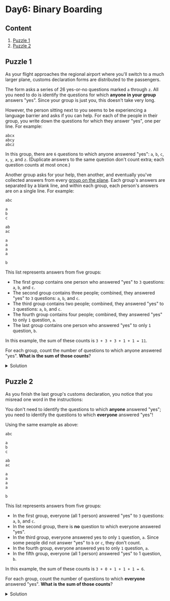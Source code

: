 # Day6: Binary Boarding
## Content
1. [Puzzle 1](#puzzle1)
2. [Puzzle 2](#puzzle2)
<a name="puzzle1"></a>
## Puzzle 1
As your flight approaches the regional airport where you'll switch to a much larger plane, customs declaration forms are distributed to the passengers.

The form asks a series of 26 yes-or-no questions marked ```a``` through ```z```. All you need to do is identify the questions for which **anyone in your group** answers "yes". Since your group is just you, this doesn't take very long.

However, the person sitting next to you seems to be experiencing a language barrier and asks if you can help. For each of the people in their group, you write down the questions for which they answer "yes", one per line. For example:

```
abcx
abcy
abcz
```

In this group, there are ```6``` questions to which anyone answered "yes": ```a```, ```b```, ```c```, ```x```, ```y```, and ```z```. (Duplicate answers to the same question don't count extra; each question counts at most once.)

Another group asks for your help, then another, and eventually you've collected answers from every [group on the plane](https://raw.githubusercontent.com/joanrodriguezhe/adventofcode2020/main/day06/input.txt). Each group's answers are separated by a blank line, and within each group, each person's answers are on a single line. For example:

```
abc

a
b
c

ab
ac

a
a
a
a

b
```

This list represents answers from five groups:

* The first group contains one person who answered "yes" to ```3``` questions: ```a```, ```b```, and ```c```.
* The second group contains three people; combined, they answered "yes" to ```3``` questions: ```a```, ```b```, and ```c```.
* The third group contains two people; combined, they answered "yes" to ```3``` questions: ```a```, ```b```, and ```c```.
* The fourth group contains four people; combined, they answered "yes" to only ```1``` question, ```a```.
* The last group contains one person who answered "yes" to only ```1``` question, ```b```.

In this example, the sum of these counts is ```3 + 3 + 3 + 1 + 1 = 11```.

For each group, count the number of questions to which anyone answered "yes". **What is the sum of those counts**?

<Details>
<Summary>Solution</Summary>

Your puzzle answer was ```6437```.

</Details>

<a name="puzzle2"></a>
## Puzzle 2
As you finish the last group's customs declaration, you notice that you misread one word in the instructions:

You don't need to identify the questions to which **anyone** answered "yes"; you need to identify the questions to which **everyone** answered "yes"!

Using the same example as above:

```
abc

a
b
c

ab
ac

a
a
a
a

b
```

This list represents answers from five groups:

* In the first group, everyone (all 1 person) answered "yes" to ```3``` questions: ```a```, ```b```, and ```c```.
* In the second group, there is **no** question to which everyone answered "yes".
* In the third group, everyone answered yes to only ```1``` question, ```a```. Since some people did not answer "yes" to ```b``` or ```c```, they don't count.
* In the fourth group, everyone answered yes to only ```1``` question, ```a```.
* In the fifth group, everyone (all 1 person) answered "yes" to 1 question, ```b```.

In this example, the sum of these counts is ```3 + 0 + 1 + 1 + 1 = 6```.

For each group, count the number of questions to which **everyone** answered "yes". **What is the sum of those counts**?

<Details>
<Summary>Solution</Summary>

Your puzzle answer was ```3229```.

</Details>